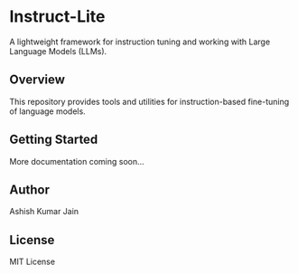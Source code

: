 # Instruct-Lite

A lightweight framework for instruction tuning and working with Large Language Models (LLMs).

## Overview

This repository provides tools and utilities for instruction-based fine-tuning of language models.

## Getting Started

More documentation coming soon...

## Author

Ashish Kumar Jain

## License

MIT License

